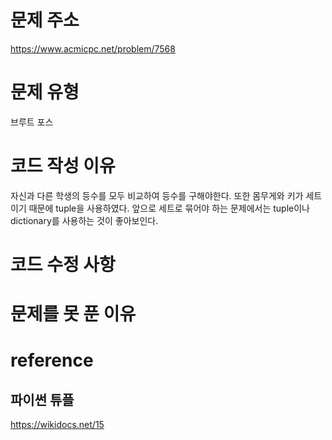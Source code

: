 # 문제 주소
https://www.acmicpc.net/problem/7568

# 문제 유형
브루트 포스

# 코드 작성 이유
자신과 다른 학생의 등수를 모두 비교하여 등수를 구해야한다.
또한 몸무게와 키가 세트이기 때문에 tuple을 사용하였다.
앞으로 세트로 묶어야 하는 문제에서는 tuple이나 dictionary를 사용하는 것이 좋아보인다.

# 코드 수정 사항


# 문제를 못 푼 이유


# reference
## 파이썬 튜플
https://wikidocs.net/15
